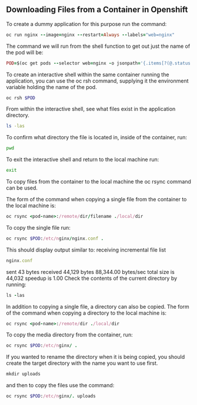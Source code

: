 ## Downloading Files from a Container in Openshift

To create a dummy application for this purpose run the command:
```ruby
oc run nginx --image=nginx --restart=Always --labels="web=nginx"
```
The command we will run from the shell function to get out just the name of the pod will be:
```ruby
POD=$(oc get pods --selector web=nginx -o jsonpath='{.items[?(@.status.phase=="Running")].metadata.name}')
```
To create an interactive shell within the same container running the application, you can use the oc rsh command, supplying it the environment variable holding the name of the pod.
```ruby
oc rsh $POD
```
From within the interactive shell, see what files exist in the application directory.
```bash
ls -las
```
To confirm what directory the file is located in, inside of the container, run:
```bash
pwd
```
To exit the interactive shell and return to the local machine run:
```bash
exit
```
To copy files from the container to the local machine the oc rsync command can be used.

The form of the command when copying a single file from the container to the local machine is:
```ruby
oc rsync <pod-name>:/remote/dir/filename ./local/dir
```
To copy the single file run:
```ruby
oc rsync $POD:/etc/nginx/nginx.conf .
```
This should display output similar to:
receiving incremental file list
```ruby
nginx.conf
```
sent 43 bytes  received 44,129 bytes  88,344.00 bytes/sec
total size is 44,032  speedup is 1.00
Check the contents of the current directory by running:
```ruby
ls -las
```
In addition to copying a single file, a directory can also be copied. The form of the command when copying a directory to the local machine is:
```ruby
oc rsync <pod-name>:/remote/dir ./local/dir
```
To copy the media directory from the container, run:
```ruby
oc rsync $POD:/etc/nginx/ .
```
If you wanted to rename the directory when it is being copied, you should create the target directory with the name you want to use first.
```ruby
mkdir uploads
```
and then to copy the files use the command:
```ruby
oc rsync $POD:/etc/nginx/. uploads
```
